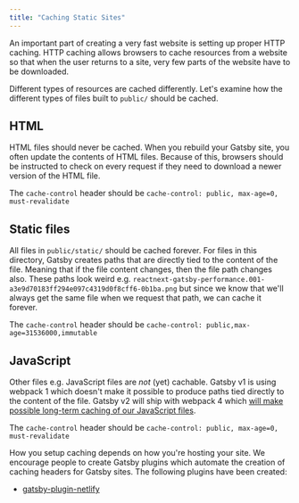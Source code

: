 ```yaml
---
title: "Caching Static Sites"
---
```


An important part of creating a very fast website is setting up proper HTTP caching. HTTP caching allows browsers to cache resources from a website so that when the user returns to a site, very few parts of the website have to be downloaded.

Different types of resources are cached differently. Let's examine how the different types of files built to `public/` should be cached.

## HTML

HTML files should never be cached. When you rebuild your Gatsby site, you often update the contents of HTML files. Because of this, browsers should be instructed to check on every request if they need to download a newer version of the HTML file.

The `cache-control` header should be `cache-control: public, max-age=0, must-revalidate`

## Static files

All files in `public/static/` should be cached forever. For files in this directory, Gatsby creates paths that are directly tied to the content of the file. Meaning that if the file content changes, then the file path changes also. These paths look weird e.g. `reactnext-gatsby-performance.001-a3e9d70183ff294e097c4319d0f8cff6-0b1ba.png` but since we know that we'll always get the same file when we request that path, we can cache it forever.

The `cache-control` header should be `cache-control: public,max-age=31536000,immutable`

## JavaScript

Other files e.g. JavaScript files are _not_ (yet) cachable. Gatsby v1 is using webpack 1 which doesn't make it possible to produce paths tied directly to the content of the file. Gatsby v2 will ship with webpack 4 which [will make possible long-term caching of our JavaScript files](https://medium.com/webpack/predictable-long-term-caching-with-webpack-d3eee1d3fa31).

The `cache-control` header should be `cache-control: public, max-age=0, must-revalidate`

How you setup caching depends on how you're hosting your site. We encourage people to create Gatsby plugins which automate the creation of caching headers for Gatsby sites. The following plugins have been created:

- [gatsby-plugin-netlify](/packages/gatsby-plugin-netlify/)
